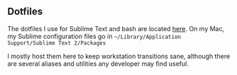 ## Dotfiles
The dotfiles I use for Sublime Text and bash are located [here](https://github.com/andrewberls/snippets/tree/master/dotfiles). On my Mac, my Sublime configuration files go in `~/Library/Application Support/Sublime Text 2/Packages`

I mostly host them here to keep workstation transitions sane, although there are several aliases and utilities any developer may find useful.
